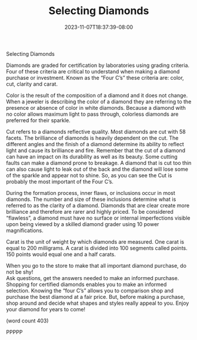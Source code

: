 ﻿---
title: "Selecting Diamonds"
date: 2023-11-07T18:37:39-08:00
description: "Diamonds Tips for Web Success"
featured_image: "/images/Diamonds.jpg"
tags: ["Diamonds"]
---

Selecting Diamonds

Diamonds are graded for certification by 
laboratories using grading criteria. Four of 
these criteria are critical to understand when 
making a diamond purchase or investment. 
Known as the “Four C’s” these criteria are: 
color, cut, clarity and carat.  

Color is the result of the composition of a 
diamond and it does not change. When a 
jeweler is describing the color of a diamond 
they are referring to the presence or absence 
of color in white diamonds. Because a 
diamond with no color allows maximum light 
to pass through, colorless diamonds are 
preferred for their sparkle.

Cut refers to a diamonds reflective quality. 
Most diamonds are cut with 58 facets. The 
brilliance of diamonds is heavily dependent 
on the cut. The different angles and the finish 
of a diamond determine its ability to reflect 
light and cause its brilliance and fire. 
Remember that the cut of a diamond can 
have an impact on its durability as well as its 
beauty. Some cutting faults can make a 
diamond prone to breakage. A diamond 
that is cut too thin can also cause light to 
leak out of the back and the diamond will 
lose some of the sparkle and appear not 
to shine. So, as you can see the Cut is 
probably the most important of the Four C’s.   
 
During the formation process, inner flaws, or 
inclusions occur in most diamonds. The 
number and size of these inclusions 
determine what is referred to as the clarity 
of a diamond. Diamonds that are clear 
create more brilliance and therefore are rarer 
and highly priced. To be considered
“flawless”, a diamond must have no surface 
or internal imperfections visible upon being 
viewed by a skilled diamond grader using 
10 power magnifications.

Carat is the unit of weight by which diamonds 
are measured. One carat is equal to 200 
milligrams. A carat is divided into 100 
segments called points. 150 points would 
equal one and a half carats.  

When you go to the store to make that all 
important diamond purchase, do not be shy!  
Ask questions, get the answers needed to 
make an informed purchase. Shopping for 
certified diamonds enables you to make an 
informed selection. Knowing the “four C’s” 
allows you to comparison shop and purchase 
the best diamond at a fair price.  But, before 
making a purchase, shop around and decide 
what shapes and styles really appeal to you. 
Enjoy your diamond for years to come! 

(word count 403)

PPPPP


